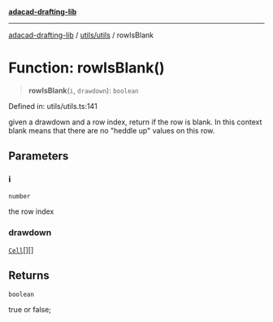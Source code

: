 [**adacad-drafting-lib**](../../../README.md)

***

[adacad-drafting-lib](../../../modules.md) / [utils/utils](../README.md) / rowIsBlank

# Function: rowIsBlank()

> **rowIsBlank**(`i`, `drawdown`): `boolean`

Defined in: utils/utils.ts:141

given a drawdown and a row index, return if the row is blank. 
In this context blank means that there are no "heddle up" values on this row.

## Parameters

### i

`number`

the row index

### drawdown

[`Cell`](../../../objects/datatypes/interfaces/Cell.md)[][]

## Returns

`boolean`

true or false;
